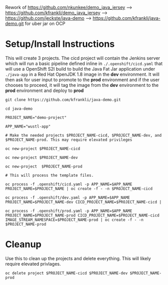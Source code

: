 Rework of https://github.com/nkunkee/demo_java_jersey --> https://github.com/kfrankli/demo_java_jersey --> https://github.com/jeckste/java-demo --> https://github.com/kfrankli/java-demo.git for uber jar on OCP



# Setup/Install Instructions

This will create 3 projects. The cicd project will contain the Jenkins server which will run a basic pipeline defined inline in `./.openshift/cicd.yaml` that will use a OpenShift S2I build to build the Java Fat Jar application under `./java-app` in a Red Hat OpenJDK 1.8 image in the **dev** environment. It will then ask for user input to promote to the **prod** environment and if the user chooses to proceed, it will tag the image from the **dev** environment to the **prod** environment and deploy to **prod**

```
git clone https://github.com/kfrankli/java-demo.git

cd java-demo

PROJECT_NAME="demo-project"

APP_NAME="wustl-app"

# Make the needed projects $PROJECT_NAME-cicd, $PROJECT_NAME-dev, and $PROJECT_NAME-prod. This may require elevated privileges

oc new-project $PROJECT_NAME-cicd

oc new-project $PROJECT_NAME-dev

oc new-project  $PROJECT_NAME-prod

# This will process the template files. 

oc process -f .openshift/cicd.yaml -p APP_NAME=$APP_NAME PROJECT_NAME=$PROJECT_NAME | oc create -f - -n $PROJECT_NAME-cicd

oc process -f .openshift/dev.yaml -p APP_NAME=$APP_NAME PROJECT_NAME=$PROJECT_NAME-dev CICD_PROJECT_NAME=$PROJECT_NAME-cicd | 

oc process -f .openshift/prod.yaml -p APP_NAME=$APP_NAME PROJECT_NAME=$PROJECT_NAME-prod CICD_PROJECT_NAME=$PROJECT_NAME-cicd IMAGE_STREAM_NAMESPACE=$PROJECT_NAME-prod | oc create -f - -n $PROJECT_NAME-prod
```

# Cleanup

Use this to clean up the projects and delete everything. This will likely require elevated privlages.

```
oc delete project $PROJECT_NAME-cicd $PROJECT_NAME-dev $PROJECT_NAME-prod
```
